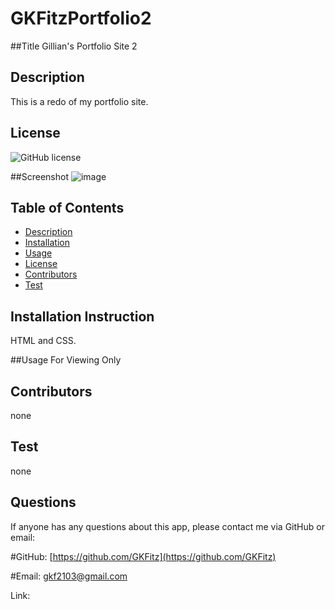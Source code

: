 # GKFitzPortfolio2
##Title 
Gillian's Portfolio Site 2

## Description
This is a redo of my portfolio site. 

## License
![GitHub license](https://img.shields.io/badge/license-MIT-blue.svg)

##Screenshot
![image](https://user-images.githubusercontent.com/73301331/114124450-7fcab300-98c2-11eb-81fc-6157053c2dd3.png)

## Table of Contents
* [Description](#Description)
* [Installation](#Installation)
* [Usage](#Usage)
* [License](#License)
* [Contributors](#Contributors)
* [Test](#Test)


## Installation Instruction
HTML and CSS.

##Usage
For Viewing Only

## Contributors
none

## Test
none

## Questions
If anyone has any questions about this app, please contact me via GitHub or email:

#GitHub: [https://github.com/GKFitz](https://github.com/GKFitz)

#Email: [gkf2103@gmail.com](gkf2103@gmail.com)

Link:

